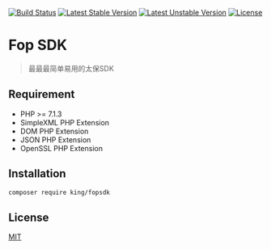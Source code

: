 [![Build Status](https://travis-ci.org/pithyone/wechat.svg?branch=master)](https://travis-ci.org/pithyone/wechat)
[![Latest Stable Version](https://poser.pugx.org/pithyone/wechat/v/stable)](https://packagist.org/packages/pithyone/wechat)
[![Latest Unstable Version](https://poser.pugx.org/pithyone/wechat/v/unstable)](https://packagist.org/packages/pithyone/wechat)
[![License](https://poser.pugx.org/pithyone/wechat/license)](https://packagist.org/packages/pithyone/wechat)

# Fop SDK

> 最最最简单易用的太保SDK

## Requirement

- PHP >= 7.1.3
- SimpleXML PHP Extension
- DOM PHP Extension
- JSON PHP Extension
- OpenSSL PHP Extension

## Installation

```bash
composer require king/fopsdk
```

## License

[MIT](https://github.com/king/fop/blob/master/LICENSE)

